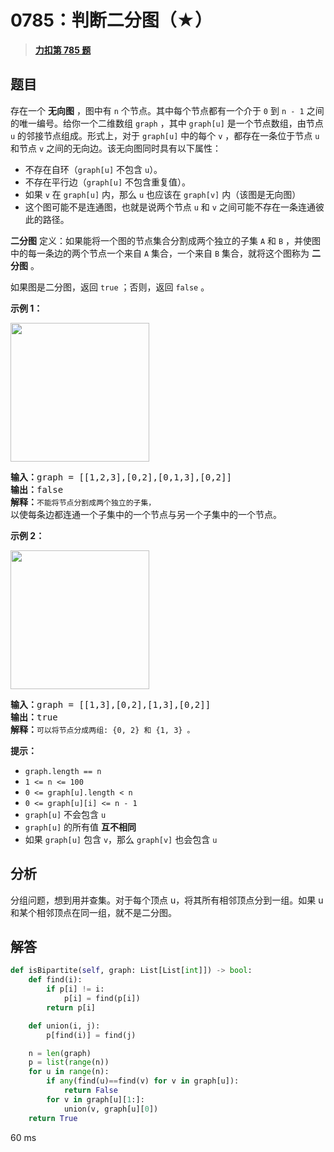 # 0785：判断二分图（★）


> <u>**[力扣第 785 题](https://leetcode.cn/problems/is-graph-bipartite/)**</u>

## 题目

存在一个 <strong>无向图</strong> ，图中有 <code>n</code> 个节点。其中每个节点都有一个介于 <code>0</code> 到 <code>n - 1</code> 之间的唯一编号。给你一个二维数组 <code>graph</code> ，其中 <code>graph[u]</code> 是一个节点数组，由节点 <code>u</code> 的邻接节点组成。形式上，对于 <code>graph[u]</code> 中的每个 <code>v</code> ，都存在一条位于节点 <code>u</code> 和节点 <code>v</code> 之间的无向边。该无向图同时具有以下属性：
<ul>
<li>不存在自环（<code>graph[u]</code> 不包含 <code>u</code>）。</li>
<li>不存在平行边（<code>graph[u]</code> 不包含重复值）。</li>
<li>如果 <code>v</code> 在 <code>graph[u]</code> 内，那么 <code>u</code> 也应该在 <code>graph[v]</code> 内（该图是无向图）</li>
<li>这个图可能不是连通图，也就是说两个节点 <code>u</code> 和 <code>v</code> 之间可能不存在一条连通彼此的路径。</li>
</ul>

<p><strong>二分图</strong> 定义：如果能将一个图的节点集合分割成两个独立的子集 <code>A</code> 和 <code>B</code> ，并使图中的每一条边的两个节点一个来自 <code>A</code> 集合，一个来自 <code>B</code> 集合，就将这个图称为 <strong>二分图</strong> 。</p>

<p>如果图是二分图，返回 <code>true</code><em> </em>；否则，返回 <code>false</code> 。</p>



<p><strong>示例 1：</strong></p>
<img alt="" src="https://assets.leetcode.com/uploads/2020/10/21/bi2.jpg" style="width: 222px; height: 222px;" />
<pre>
<strong>输入：</strong>graph = [[1,2,3],[0,2],[0,1,3],[0,2]]
<strong>输出：</strong>false
<strong>解释：</strong><code>不能将节点分割成两个独立的子集，</code>以使每条边都连通一个子集中的一个节点与另一个子集中的一个节点。</pre>

<p><strong>示例 2：</strong></p>
<img alt="" src="https://assets.leetcode.com/uploads/2020/10/21/bi1.jpg" style="width: 222px; height: 222px;" />
<pre>
<strong>输入：</strong>graph = [[1,3],[0,2],[1,3],[0,2]]
<strong>输出：</strong>true
<strong>解释：</strong><code>可以将节点分成两组: {0, 2} 和 {1, 3} 。</code></pre>



<p><strong>提示：</strong></p>

<ul>
<li><code>graph.length == n</code></li>
<li><code>1 <= n <= 100</code></li>
<li><code>0 <= graph[u].length < n</code></li>
<li><code>0 <= graph[u][i] <= n - 1</code></li>
<li><code>graph[u]</code> 不会包含 <code>u</code></li>
<li><code>graph[u]</code> 的所有值 <strong>互不相同</strong></li>
<li>如果 <code>graph[u]</code> 包含 <code>v</code>，那么 <code>graph[v]</code> 也会包含 <code>u</code></li>
</ul>


## 分析

分组问题，想到用并查集。对于每个顶点 u，将其所有相邻顶点分到一组。如果 u 和某个相邻顶点在同一组，就不是二分图。

## 解答

```python
def isBipartite(self, graph: List[List[int]]) -> bool:
    def find(i):
        if p[i] != i:
            p[i] = find(p[i])
        return p[i]

    def union(i, j):
        p[find(i)] = find(j)

    n = len(graph)
    p = list(range(n))
    for u in range(n):
        if any(find(u)==find(v) for v in graph[u]):
            return False
        for v in graph[u][1:]:
            union(v, graph[u][0])
    return True
```
60 ms



